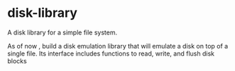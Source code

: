 # disk-library
A disk library for a simple file system. 

As of now , build a disk emulation library that will emulate a disk on top of a single file. Its interface includes functions to read, write, and flush disk blocks
